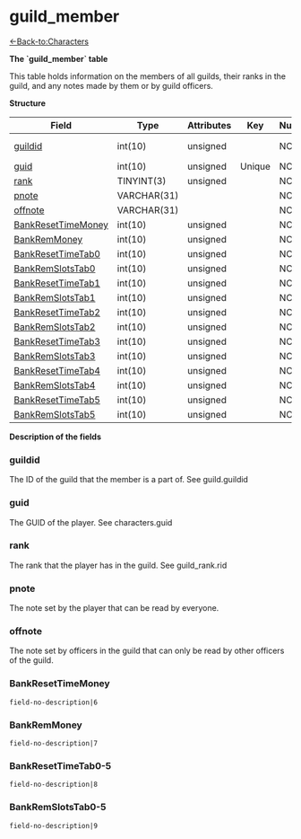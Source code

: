 # guild\_member

[<-Back-to:Characters](database-characters.md)

**The \`guild\_member\` table**

This table holds information on the members of all guilds, their ranks in the guild, and any notes made by them or by guild officers.

**Structure**

| Field                   | Type        | Attributes | Key    | Null | Default | Extra | Comment             |
|-------------------------|-------------|------------|--------|------|---------|-------|---------------------|
| [guildid][1]            | int(10)     | unsigned   |        | NO   |         |       | Guild Identificator |
| [guid][2]               | int(10)     | unsigned   | Unique | NO   |         |       |                     |
| [rank][3]               | TINYINT(3)  | unsigned   |        | NO   |         |       |                     |
| [pnote][4]              | VARCHAR(31) |            |        | NO   |         |       |                     |
| [offnote][5]            | VARCHAR(31) |            |        | NO   |         |       |                     |
| [BankResetTimeMoney][6] | int(10)     | unsigned   |        | NO   |         |       |                     |
| [BankRemMoney][7]       | int(10)     | unsigned   |        | NO   |         |       |                     |
| [BankResetTimeTab0][8]  | int(10)     | unsigned   |        | NO   |         |       |                     |
| [BankRemSlotsTab0][9]   | int(10)     | unsigned   |        | NO   |         |       |                     |
| [BankResetTimeTab1][10] | int(10)     | unsigned   |        | NO   |         |       |                     |
| [BankRemSlotsTab1][11]  | int(10)     | unsigned   |        | NO   |         |       |                     |
| [BankResetTimeTab2][12] | int(10)     | unsigned   |        | NO   |         |       |                     |
| [BankRemSlotsTab2][13]  | int(10)     | unsigned   |        | NO   |         |       |                     |
| [BankResetTimeTab3][14] | int(10)     | unsigned   |        | NO   |         |       |                     |
| [BankRemSlotsTab3][15]  | int(10)     | unsigned   |        | NO   |         |       |                     |
| [BankResetTimeTab4][16] | int(10)     | unsigned   |        | NO   |         |       |                     |
| [BankRemSlotsTab4][17]  | int(10)     | unsigned   |        | NO   |         |       |                     |
| [BankResetTimeTab5][18] | int(10)     | unsigned   |        | NO   |         |       |                     |
| [BankRemSlotsTab5][19]  | int(10)     | unsigned   |        | NO   |         |       |                     |

[1]: #guildid
[2]: #guid
[3]: #rank
[4]: #pnote
[5]: #offnote
[6]: #bankresettimemoney
[7]: #bankremmoney
[8]: #bankresettimetab0
[9]: #bankremslotstab0
[10]: #bankresettimetab1
[11]: #bankremslotstab1
[12]: #bankresettimetab2
[13]: #bankremslotstab2
[14]: #bankresettimetab3
[15]: #bankremslotstab3
[16]: #bankresettimetab4
[17]: #bankremslotstab4
[18]: #bankresettimetab5
[19]: #bankremslotstab5

**Description of the fields**

### guildid

The ID of the guild that the member is a part of. See guild.guildid

### guid

The GUID of the player. See characters.guid

### rank

The rank that the player has in the guild. See guild\_rank.rid

### pnote

The note set by the player that can be read by everyone.

### offnote

The note set by officers in the guild that can only be read by other officers of the guild.

### BankResetTimeMoney

`field-no-description|6`

### BankRemMoney

`field-no-description|7`

### BankResetTimeTab0-5

`field-no-description|8`

### BankRemSlotsTab0-5

`field-no-description|9`
